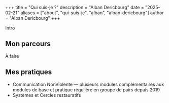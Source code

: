 +++
title = "Qui suis-je ?"
description = "Alban Dericbourg"
date = "2025-02-21"
aliases = ["about", "qui-suis-je", "alban", "alban-dericbourg"]
author = "Alban Dericbourg"
+++

Intro

## Mon parcours

À faire

## Mes pratiques

* Communication NonViolente — plusieurs modules complémentaires aux modules de base et pratique régulière en groupe de pairs depuis 2019
* Systèmes et Cercles restauratifs
